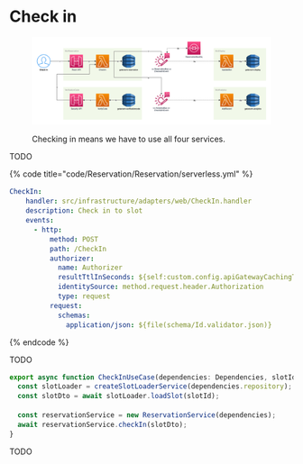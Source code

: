 # Check in

<figure><img src="../../../.gitbook/assets/Get-A-Room Solution 3.png" alt=""><figcaption><p>Checking in means we have to use all four services.</p></figcaption></figure>

TODO

{% code title="code/Reservation/Reservation/serverless.yml" %}
```yaml
CheckIn:
    handler: src/infrastructure/adapters/web/CheckIn.handler
    description: Check in to slot
    events:
      - http:
          method: POST
          path: /CheckIn
          authorizer:
            name: Authorizer
            resultTtlInSeconds: ${self:custom.config.apiGatewayCachingTtlValue}
            identitySource: method.request.header.Authorization
            type: request
          request:
            schemas:
              application/json: ${file(schema/Id.validator.json)}
```
{% endcode %}

TODO

```typescript
export async function CheckInUseCase(dependencies: Dependencies, slotId: SlotId) {
  const slotLoader = createSlotLoaderService(dependencies.repository);
  const slotDto = await slotLoader.loadSlot(slotId);

  const reservationService = new ReservationService(dependencies);
  await reservationService.checkIn(slotDto);
}
```

TODO
